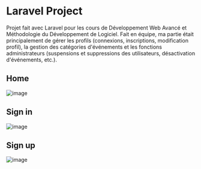 # Laravel Project
Projet fait avec Laravel pour les cours de Développement Web Avancé et Méthodologie du Développement de Logiciel.
Fait en équipe, ma partie était principalement de gérer les profils (connexions, inscriptions, modification profil), la gestion des catégories d'événements et les fonctions administrateurs (suspensions et suppressions des utilisateurs, désactivation d'événements, etc.).

## Home
![image](https://github.com/justinedauphinais/Laravel-Project/assets/95946160/977c1257-480c-4f6b-b4ab-5317c79af605)

## Sign in
![image](https://github.com/justinedauphinais/Laravel-Project/assets/95946160/0e770a9d-b868-4a8c-942c-215cfe246f1a)

## Sign up 
![image](https://github.com/justinedauphinais/Laravel-Project/assets/95946160/3e5aafc9-a545-48e8-bc41-a608259e5282)
